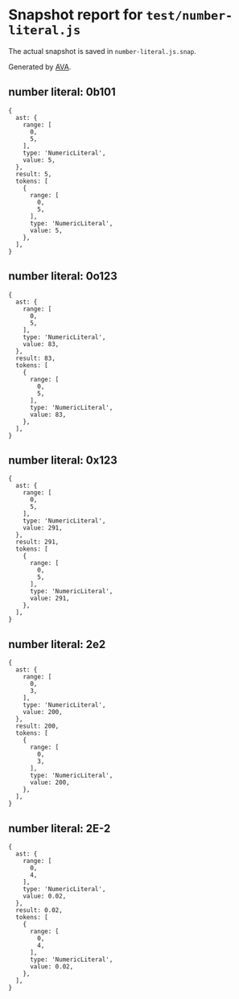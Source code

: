 # Snapshot report for `test/number-literal.js`

The actual snapshot is saved in `number-literal.js.snap`.

Generated by [AVA](https://ava.li).

## number literal: 0b101

    {
      ast: {
        range: [
          0,
          5,
        ],
        type: 'NumericLiteral',
        value: 5,
      },
      result: 5,
      tokens: [
        {
          range: [
            0,
            5,
          ],
          type: 'NumericLiteral',
          value: 5,
        },
      ],
    }

## number literal: 0o123

    {
      ast: {
        range: [
          0,
          5,
        ],
        type: 'NumericLiteral',
        value: 83,
      },
      result: 83,
      tokens: [
        {
          range: [
            0,
            5,
          ],
          type: 'NumericLiteral',
          value: 83,
        },
      ],
    }

## number literal: 0x123

    {
      ast: {
        range: [
          0,
          5,
        ],
        type: 'NumericLiteral',
        value: 291,
      },
      result: 291,
      tokens: [
        {
          range: [
            0,
            5,
          ],
          type: 'NumericLiteral',
          value: 291,
        },
      ],
    }

## number literal: 2e2

    {
      ast: {
        range: [
          0,
          3,
        ],
        type: 'NumericLiteral',
        value: 200,
      },
      result: 200,
      tokens: [
        {
          range: [
            0,
            3,
          ],
          type: 'NumericLiteral',
          value: 200,
        },
      ],
    }

## number literal: 2E-2

    {
      ast: {
        range: [
          0,
          4,
        ],
        type: 'NumericLiteral',
        value: 0.02,
      },
      result: 0.02,
      tokens: [
        {
          range: [
            0,
            4,
          ],
          type: 'NumericLiteral',
          value: 0.02,
        },
      ],
    }

